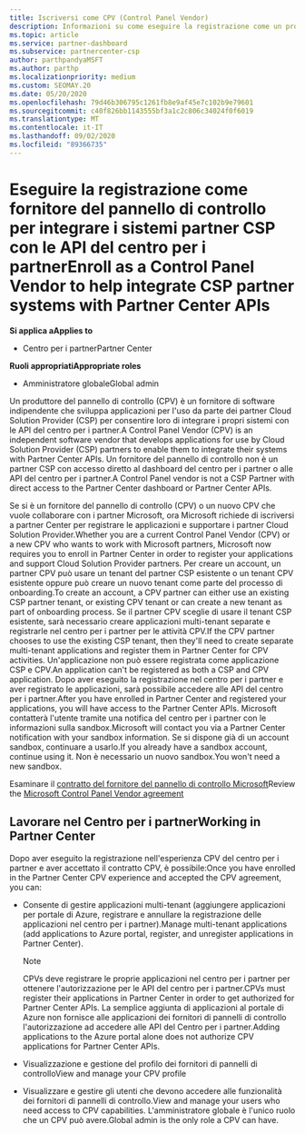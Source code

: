 ```yaml
---
title: Iscriversi come CPV (Control Panel Vendor)
description: Informazioni su come eseguire la registrazione come un produttore del pannello di controllo (CPV) nel centro per i partner.
ms.topic: article
ms.service: partner-dashboard
ms.subservice: partnercenter-csp
author: parthpandyaMSFT
ms.author: parthp
ms.localizationpriority: medium
ms.custom: SEOMAY.20
ms.date: 05/20/2020
ms.openlocfilehash: 79d46b306795c1261fb8e9af45e7c102b9e79601
ms.sourcegitcommit: c40f826bb1143555bf3a1c2c806c34024f0f6019
ms.translationtype: MT
ms.contentlocale: it-IT
ms.lasthandoff: 09/02/2020
ms.locfileid: "89366735"
---
```

# <a name="enroll-as-a-control-panel-vendor-to-help-integrate-csp-partner-systems-with-partner-center-apis"></a><span data-ttu-id="b1716-103">Eseguire la registrazione come fornitore del pannello di controllo per integrare i sistemi partner CSP con le API del centro per i partner</span><span class="sxs-lookup"><span data-stu-id="b1716-103">Enroll as a Control Panel Vendor to help integrate CSP partner systems with Partner Center APIs</span></span>

<span data-ttu-id="b1716-104">**Si applica a**</span><span class="sxs-lookup"><span data-stu-id="b1716-104">**Applies to**</span></span>

- <span data-ttu-id="b1716-105">Centro per i partner</span><span class="sxs-lookup"><span data-stu-id="b1716-105">Partner Center</span></span>

<span data-ttu-id="b1716-106">**Ruoli appropriati**</span><span class="sxs-lookup"><span data-stu-id="b1716-106">**Appropriate roles**</span></span>

- <span data-ttu-id="b1716-107">Amministratore globale</span><span class="sxs-lookup"><span data-stu-id="b1716-107">Global admin</span></span>

<span data-ttu-id="b1716-108">Un produttore del pannello di controllo (CPV) è un fornitore di software indipendente che sviluppa applicazioni per l'uso da parte dei partner Cloud Solution Provider (CSP) per consentire loro di integrare i propri sistemi con le API del centro per i partner.</span><span class="sxs-lookup"><span data-stu-id="b1716-108">A Control Panel Vendor (CPV) is an independent software vendor that develops applications for use by Cloud Solution Provider (CSP) partners to enable them to integrate their systems with Partner Center APIs.</span></span> <span data-ttu-id="b1716-109">Un fornitore del pannello di controllo non è un partner CSP con accesso diretto al dashboard del centro per i partner o alle API del centro per i partner.</span><span class="sxs-lookup"><span data-stu-id="b1716-109">A Control Panel vendor is not a CSP Partner with direct access to the Partner Center dashboard or Partner Center APIs.</span></span>

<span data-ttu-id="b1716-110">Se si è un fornitore del pannello di controllo (CPV) o un nuovo CPV che vuole collaborare con i partner Microsoft, ora Microsoft richiede di iscriversi a partner Center per registrare le applicazioni e supportare i partner Cloud Solution Provider.</span><span class="sxs-lookup"><span data-stu-id="b1716-110">Whether you are a current Control Panel Vendor (CPV) or a new CPV who wants to work with Microsoft partners, Microsoft now requires you to enroll in Partner Center in order to register your applications and support Cloud Solution Provider partners.</span></span> <span data-ttu-id="b1716-111">Per creare un account, un partner CPV può usare un tenant del partner CSP esistente o un tenant CPV esistente oppure può creare un nuovo tenant come parte del processo di onboarding.</span><span class="sxs-lookup"><span data-stu-id="b1716-111">To create an account, a CPV partner can either use an existing CSP partner tenant, or existing CPV tenant or can create a new tenant as part of onboarding process.</span></span> <span data-ttu-id="b1716-112">Se il partner CPV sceglie di usare il tenant CSP esistente, sarà necessario creare applicazioni multi-tenant separate e registrarle nel centro per i partner per le attività CPV.</span><span class="sxs-lookup"><span data-stu-id="b1716-112">If the CPV partner chooses to use the existing CSP tenant, then they'll need to create separate multi-tenant applications and register them in Partner Center for CPV activities.</span></span> <span data-ttu-id="b1716-113">Un'applicazione non può essere registrata come applicazione CSP e CPV.</span><span class="sxs-lookup"><span data-stu-id="b1716-113">An application can't be registered as both a CSP and CPV application.</span></span> <span data-ttu-id="b1716-114">Dopo aver eseguito la registrazione nel centro per i partner e aver registrato le applicazioni, sarà possibile accedere alle API del centro per i partner.</span><span class="sxs-lookup"><span data-stu-id="b1716-114">After you have enrolled in Partner Center and registered your applications, you will have access to the Partner Center APIs.</span></span>  <span data-ttu-id="b1716-115">Microsoft contatterà l'utente tramite una notifica del centro per i partner con le informazioni sulla sandbox.</span><span class="sxs-lookup"><span data-stu-id="b1716-115">Microsoft will contact you via a Partner Center notification with your sandbox information.</span></span> <span data-ttu-id="b1716-116">Se si dispone già di un account sandbox, continuare a usarlo.</span><span class="sxs-lookup"><span data-stu-id="b1716-116">If you already have a sandbox account, continue using it.</span></span> <span data-ttu-id="b1716-117">Non è necessario un nuovo sandbox.</span><span class="sxs-lookup"><span data-stu-id="b1716-117">You won't need a new sandbox.</span></span>

<span data-ttu-id="b1716-118">Esaminare il [contratto del fornitore del pannello di controllo Microsoft](https://go.microsoft.com/fwlink/?linkid=2055198)</span><span class="sxs-lookup"><span data-stu-id="b1716-118">Review the [Microsoft Control Panel Vendor agreement](https://go.microsoft.com/fwlink/?linkid=2055198)</span></span>


## <a name="working-in-partner-center"></a><span data-ttu-id="b1716-119">Lavorare nel Centro per i partner</span><span class="sxs-lookup"><span data-stu-id="b1716-119">Working in Partner Center</span></span>
<span data-ttu-id="b1716-120">Dopo aver eseguito la registrazione nell'esperienza CPV del centro per i partner e aver accettato il contratto CPV, è possibile:</span><span class="sxs-lookup"><span data-stu-id="b1716-120">Once you have enrolled in the Partner Center CPV experience and accepted the CPV agreement, you can:</span></span>

- <span data-ttu-id="b1716-121">Consente di gestire applicazioni multi-tenant (aggiungere applicazioni per portale di Azure, registrare e annullare la registrazione delle applicazioni nel centro per i partner).</span><span class="sxs-lookup"><span data-stu-id="b1716-121">Manage multi-tenant applications (add applications to Azure portal, register, and unregister applications in Partner Center).</span></span>

    >[!Note] 
    ><span data-ttu-id="b1716-122">CPVs deve registrare le proprie applicazioni nel centro per i partner per ottenere l'autorizzazione per le API del centro per i partner.</span><span class="sxs-lookup"><span data-stu-id="b1716-122">CPVs must register their applications in Partner Center in order to get authorized for Partner Center APIs.</span></span> <span data-ttu-id="b1716-123">La semplice aggiunta di applicazioni al portale di Azure non fornisce alle applicazioni dei fornitori di pannelli di controllo l'autorizzazione ad accedere alle API del Centro per i partner.</span><span class="sxs-lookup"><span data-stu-id="b1716-123">Adding applications to the Azure portal alone does not authorize CPV applications for Partner Center APIs.</span></span> 

- <span data-ttu-id="b1716-124">Visualizzazione e gestione del profilo dei fornitori di pannelli di controllo</span><span class="sxs-lookup"><span data-stu-id="b1716-124">View and manage your CPV profile</span></span> 

- <span data-ttu-id="b1716-125">Visualizzare e gestire gli utenti che devono accedere alle funzionalità dei fornitori di pannelli di controllo.</span><span class="sxs-lookup"><span data-stu-id="b1716-125">View and manage your users who need access to CPV capabilities.</span></span> <span data-ttu-id="b1716-126">L'amministratore globale è l'unico ruolo che un CPV può avere.</span><span class="sxs-lookup"><span data-stu-id="b1716-126">Global admin is the only role a CPV can have.</span></span>


